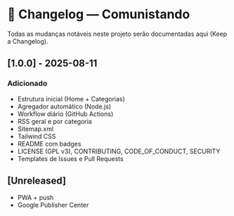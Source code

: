 # 📖 Changelog — Comunistando

Todas as mudanças notáveis neste projeto serão documentadas aqui (Keep a Changelog).

## [1.0.0] - 2025-08-11
### Adicionado
- Estrutura inicial (Home + Categorias)
- Agregador automático (Node.js)
- Workflow diário (GitHub Actions)
- RSS geral e por categoria
- Sitemap.xml
- Tailwind CSS
- README com badges
- LICENSE (GPL v3), CONTRIBUTING, CODE_OF_CONDUCT, SECURITY
- Templates de Issues e Pull Requests

## [Unreleased]
- PWA + push
- Google Publisher Center
